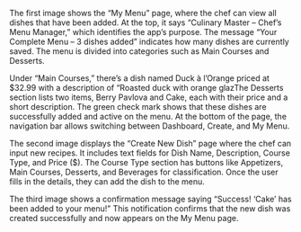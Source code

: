The first image shows the “My Menu” page, where the chef can view all dishes that have been added. At the top, it says “Culinary Master – Chef’s Menu Manager,” which identifies the app’s purpose.
The message “Your Complete Menu – 3 dishes added” indicates how many dishes are currently saved. The menu is divided into categories such as Main Courses and Desserts.

Under “Main Courses,” there’s a dish named Duck à l’Orange priced at $32.99 with a description of “Roasted duck with orange glazThe Desserts section lists two items, Berry Pavlova and Cake, each with their price and a short description.
The green check mark shows that these dishes are successfully added and active on the menu. At the bottom of the page, the navigation bar allows switching between Dashboard, Create, and My Menu.

The second image displays the “Create New Dish” page where the chef can input new recipes. It includes text fields for Dish Name, Description, Course Type, and Price ($).
The Course Type section has buttons like Appetizers, Main Courses, Desserts, and Beverages for classification. Once the user fills in the details, they can add the dish to the menu.
 
The third image shows a confirmation message saying “Success! ‘Cake’ has been added to your menu!” This notification confirms that the new dish was created successfully and now appears on the My Menu page.
